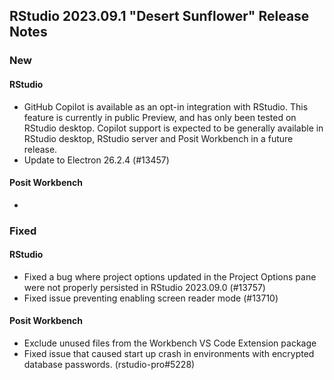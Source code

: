 ## RStudio 2023.09.1 "Desert Sunflower" Release Notes

### New
#### RStudio
- GitHub Copilot is available as an opt-in integration with RStudio. This feature is currently in public Preview, and has only been tested on RStudio desktop. Copilot support is expected to be generally available in RStudio desktop, RStudio server and Posit Workbench in a future release.
- Update to Electron 26.2.4 (#13457)

#### Posit Workbench
- 

### Fixed

#### RStudio
- Fixed a bug where project options updated in the Project Options pane were not properly persisted in RStudio 2023.09.0 (#13757)
- Fixed issue preventing enabling screen reader mode (#13710)

#### Posit Workbench
- Exclude unused files from the Workbench VS Code Extension package
- Fixed issue that caused start up crash in environments with encrypted database passwords. (rstudio-pro#5228)
